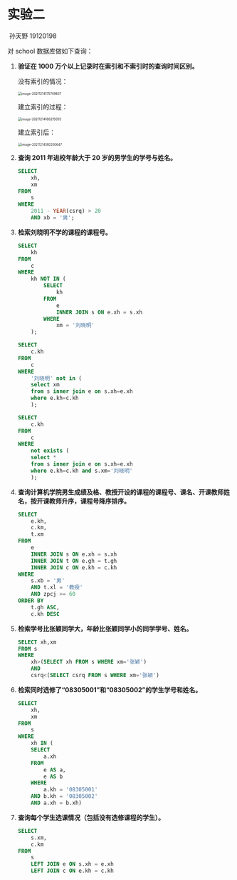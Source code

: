 # 实验二

​																																	孙天野 19120198

对 school 数据库做如下查询：

1. **验证在 1000 万个以上记录时在索引和不索引时的查询时间区别。**

    没有索引的情况：

    <img src="https://markdown-1303167219.cos.ap-shanghai.myqcloud.com/image-20211214175749837.png" alt="image-20211214175749837" style="zoom:50%;" />

    建立索引的过程：

    <img src="https://markdown-1303167219.cos.ap-shanghai.myqcloud.com/image-20211214180215055.png" alt="image-20211214180215055" style="zoom:50%;" />

    建立索引后：

    <img src="https://markdown-1303167219.cos.ap-shanghai.myqcloud.com/image-20211214180200647.png" alt="image-20211214180200647" style="zoom:50%;" />

2. **查询 2011 年进校年龄大于 20 岁的男学生的学号与姓名。**

    ```sql
    SELECT
    	xh,
    	xm
    FROM
    	s
    WHERE
    	2011 - YEAR(csrq) > 20
    	AND xb = '男';
    ```
    
3. **检索刘晓明不学的课程的课程号。**

    ```sql
    SELECT
    	kh
    FROM
    	c
    WHERE
    	kh NOT IN (
    		SELECT
    			kh
    		FROM
    			e
    			INNER JOIN s ON e.xh = s.xh
    		WHERE
    			xm = '刘晓明'
    	);
    ```
    
    ```sql
    SELECT
    	c.kh
    FROM
    	c
    WHERE
    	'刘晓明' not in (
        select xm 
        from s inner join e on s.xh=e.xh
        where e.kh=c.kh
        );
    ```
    
    ```sql
    SELECT
    	c.kh
    FROM
    	c
    WHERE
    	not exists (
        select *
        from s inner join e on s.xh=e.xh
        where e.kh=c.kh and s.xm='刘晓明'
        );
    ```
    
4. **查询计算机学院男生成绩及格、教授开设的课程的课程号、课名、开课教师姓名，按开课教师升序，课程号降序排序。**

    ```sql
    SELECT
    	e.kh,
    	c.km,
    	t.xm 
    FROM
    	e
    	INNER JOIN s ON e.xh = s.xh
    	INNER JOIN t ON e.gh = t.gh
    	INNER JOIN c ON e.kh = c.kh 
    WHERE
    	s.xb = '男' 
    	AND t.xl = '教授' 
    	AND zpcj >= 60 
    ORDER BY
    	t.gh ASC,
    	c.kh DESC
    ```

5. **检索学号比张颖同学大，年龄比张颖同学小的同学学号、姓名。**

    ```sql
    SELECT xh,xm
    FROM s
    WHERE 
    	xh>(SELECT xh FROM s WHERE xm='张颖') 
    	AND 
    	csrq<(SELECT csrq FROM s WHERE xm='张颖')
    ```

6. **检索同时选修了“08305001”和“08305002”的学生学号和姓名。**

    ```sql
    SELECT
    	xh,
    	xm 
    FROM
    	s 
    WHERE
    	xh IN (
    	SELECT
    		a.xh 
    	FROM
    		e AS a,
    		e AS b 
    	WHERE
    		a.kh = '08305001' 
    	AND b.kh = '08305002' 
    	AND a.xh = b.xh)
    ```

7. **查询每个学生选课情况（包括没有选修课程的学生）。**

    ```sql
    SELECT
    	s.xm,
    	c.km 
    FROM
    	s
    	LEFT JOIN e ON s.xh = e.xh
    	LEFT JOIN c ON e.kh = c.kh
    ```
    
    
